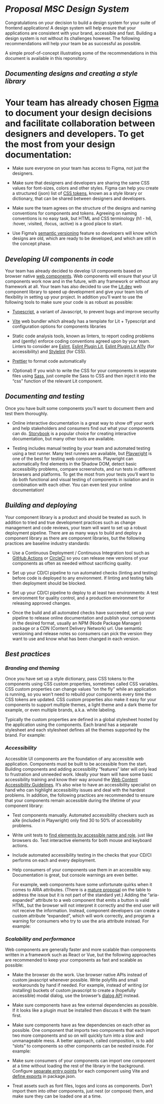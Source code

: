 # *Proposal MSC Design System*

Congratulations on your decision to build a design system for your suite of frontend applications\! A design system will help ensure that your applications are consistent with your brand, accessible and fast. Building a design system is not without its challenges however. The following recommendations will help your team be as successful as possible. 

A simple proof-of-concept illustrating some of the recommendations in this document is available in this reponsitory.

## *Documenting designs and creating a style library*

# Your team has already chosen [Figma](https://www.figma.com/) to document your design decisions and facilitate collaboration between designers and developers. To get the most from your design documentation:

* Make sure everyone on your team has access to Figma, not just the designers.

* Make sure that designers and developers are sharing the same CSS values for font-sizes, colors and other styles. Figma can help you create a structured (json) list of [CSS tokens](https://docs.tokens.studio/), known as a style library or dictionary, that can be shared between designers and developers. 

* Make sure the team agrees on the structure of the designs and naming conventions for components and tokens. Agreeing on naming conventions is no easy task, but HTML and CSS terminology (h1 \- h6, :hover, :visited, :focus, :active) is a good place to start.

* Use Figma’s [semantic versioning](https://www.figma.com/community/plugin/1046106377087666849/semantic-versioning) feature so developers will know which designs are old, which are ready to be developed, and which are still in the concept phase.

## *Developing UI components in code*

Your team has already decided to develop UI components based on browser native [web components](https://developer.mozilla.org/en-US/docs/Web/API/Web_components). Web components will ensure that your UI components work now and in the future, with any framework or without any framework at all. Your team has also decided to use the [Lit.dev](https://lit.dev/) web component library to speed up development and give your team lots of flexibility in setting up your project. In addition you’ll want to use the following tools to make sure your code is as robust as possible:

* [Typescript](https://www.typescriptlang.org/), a variant of Javascript, to prevent bugs and improve security

* [Vite](https://vitejs.dev/) web bundler which already has a template for Lit \+ Typescript and configuration options for components libraries

* Static code analysis tools, known as linters, to report coding problems and (gently) enforce coding conventions agreed upon by your team. Linters to consider are [Eslint](https://eslint.org/), [Eslint Plugin Lit](https://www.npmjs.com/package/eslint-plugin-lit), [Eslint Plugin Lit A11y](https://www.npmjs.com/package/eslint-plugin-lit-a11y) (for accessibility) and [Stylelint](https://www.npmjs.com/package/stylelint) (for CSS).

* [Prettier](https://prettier.io/) to format code automatically

* (Optional) If you wish to write the CSS for your components in separate files using [Sass](https://sass-lang.com/), just compile the Sass to CSS and then inject it into the “css” function of the relevant Lit component.

## *Documenting and testing*

Once you have built some components you’ll want to document them and test them thoroughly. 

* Online interactive documentation is a great way to show off your work and help stakeholders and consumers find out what your components can do. [Storybook](https://storybook.js.org/docs) is a popular choice for creating interactive documentation, but many other tools are available.

* Testing includes manual testing by your team and automated testing using a test runner. Many test runners are available, but [Playwright](https://playwright.dev/) is one of the best for testing web components. Playwright can automatically find elements in the Shadow DOM, detect basic accessibility problems, compare screenshots, and run tests in different browsers and platforms. To get the most from your tests you’ll want to do both functional and visual testing of components in isolation and in combination with each other. You can even test your online documentation\!

## *Building and deploying*

Your component library is a product and should be treated as such. In addition to tried and true development practices such as change management and code reviews, your team will want to set up a robust deployment pipeline. There are as many ways to build and deploy a component library as there are component libraries, but the following practices are baseline industry standards:

* Use a Continuous Deployment / Continuous Integration tool such as [GitHub Actions](https://docs.github.com/en/actions) or [CircleCI](https://circleci.com/) so you can release new versions of your components as often as needed without sacrificing quality.

* Set up your CD/CI pipeline to run automated checks (linting and testing) before code is deployed to any environment. If linting and testing fails then deployment should be blocked.

* Set up your CD/CI pipeline to deploy to at least two environments: A test environment for quality control, and a production environment for releasing approved changes.

* Once the build and all automated checks have succeeded, set up your pipeline to release online documentation and publish your components in the desired format, usually an NPM (Node Package Manager) package or a CDN (Content Delivery Network) url. Use semantic versioning and release notes so consumers can pick the version they want to use and know what has been changed in each version.

## *Best practices*

### *Branding and theming*

Once you have set up a style dictionary, pass CSS tokens to the components using CSS custom properties, sometimes called CSS variables. CSS custom properties can change values “on the fly” while an application is running, so you won’t need to rebuild your components every time the CSS tokens are updated. CSS custom properties also make it easy for your components to support multiple themes, a light theme and a dark theme for example, or even multiple brands, a.k.a. white labeling. 

Typically the custom properties are defined in a global stylesheet hosted by the application using the components. Each brand has a separate stylesheet and each stylesheet defines all the themes supported by the brand. For example:

### *Accessibility*

Accessible UI components are the foundation of any accessible web application. Components must be built to be accessible from the start. Building components and adding accessibility “features” later will only lead to frustration and unneeded work. Ideally your team will have some basic accessibility training and know their way around the [Web Content Accessibility Guidelines](https://www.w3.org/WAI/standards-guidelines/wcag/). It’s also wise to have an accessibility specialist on hand who can highlight accessibility issues and deal with the hardest problems. In addition, the following practices are recommended to ensure that your components remain accessible during the lifetime of your component library:

* Test components manually. Automated accessibility checkers such as aXe (included in Playwright) only find 30 to 50% of accessibility problems. 

* Write unit tests to [find elements by accessible name and role](https://playwright.dev/docs/api/class-framelocator#frame-locator-get-by-role), just like browsers do. Test interactive elements for both mouse and keyboard actions.

* Include automated accessibility testing in the checks that your CD/CI performs on each and every deployment.

* Help consumers of your components use them in an accessible way. Documentation is great, but console warnings are even better.

  For example, web components have some unfortunate quirks when it comes to ARIA attributes. (There is a [mature proposal](https://github.com/WICG/webcomponents/blob/gh-pages/proposals/reference-target-explainer.md) on the table to address the issue but it is not part of the standard yet.) Adding the “aria-expanded” attribute to a web component that emits a button is valid HTML, but the browser will not interpret it correctly and the end user will not receive the information. Instead, component developers can create a custom attribute “expanded”, which will work correctly, and program a warning for consumers who try to use the aria attribute instead. For example:


### *Scalability and performance*

Web components are generally faster and more scalable than components written in a framework such as React or Vue, but the following approaches are recommended to keep your components as fast and scalable as possible: 

* Make the browser do the work. Use browser native APIs instead of custom javascript whenever possible. Write polyfills and small workarounds by hand if needed. For example, instead of writing (or installing) buckets of custom javascript to create a (hopefully accessible) modal dialog, use the browser’s [dialog API](https://developer.mozilla.org/en-US/docs/Web/HTML/Element/dialog) instead.

* Make sure components have as few external dependencies as possible. If it looks like a plugin must be installed then discuss it with the team first.

* Make sure components have as few dependencies on each other as possible. One component that imports two components that each import two more components and so on will quickly turn into a slow and unmanageable mess. A better approach, called composition, is to add “slots” to components so other components can be nested inside. For example:


* Make sure consumers of your components can import one component at a time without loading the rest of the library in the background. Configure [separate entry points](https://vitejs.dev/guide/build.html#library-mode) for each component using Vite and [define exports](https://nodejs.org/api/packages.html#subpath-exports) in package.json.

* Treat assets such as font files, logos and icons as components. Don’t import them into other components, just nest (or compose) them, and make sure they can be loaded one at a time. 
